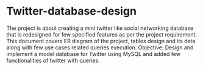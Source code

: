 # Twitter-database-design
The project is about creating a mini twitter like social networking database that is redesigned for few specified features as per the project requirement. This document covers ER diagram of the project, tables design and its data along with few use cases related queries execution.
Objective: Design and implement a model database for Twitter using MySQL and added few functionalities of twitter with queries.
